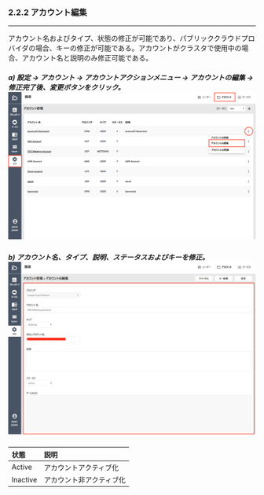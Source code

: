 ### 2.2.2 アカウント編集

---

アカウント名およびタイプ、状態の修正が可能であり、パブリッククラウドプロバイダの場合、キーの修正が可能である。アカウントがクラスタで使用中の場合、アカウント名と説明のみ修正可能である。

##### a\) 設定 → アカウント → アカウントアクションメニュー → アカウントの編集 → 修正完了後、変更ボタンをクリック。![](/assets/JP/2.5/2.2.2_1.png)

##### b\) アカウント名、タイプ、説明、ステータスおよびキーを修正。![](/assets/JP/2.5/2.2.2_2.png)

| 状態 | **説明** |
| :--- | :--- |
| Active | アカウントアクティブ化 |
| Inactive | アカウント非アクティブ化 |



